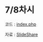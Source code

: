 # 7/8차시

코드 : [index.php](index.php)

자료 : [SlideShare](http://www.slideshare.net/JeongUkJae/php-78)